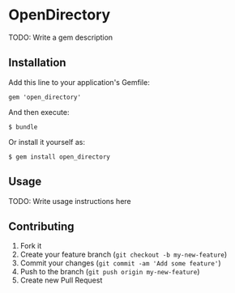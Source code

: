 # OpenDirectory

TODO: Write a gem description

## Installation

Add this line to your application's Gemfile:

    gem 'open_directory'

And then execute:

    $ bundle

Or install it yourself as:

    $ gem install open_directory

## Usage

TODO: Write usage instructions here

## Contributing

1. Fork it
2. Create your feature branch (`git checkout -b my-new-feature`)
3. Commit your changes (`git commit -am 'Add some feature'`)
4. Push to the branch (`git push origin my-new-feature`)
5. Create new Pull Request
